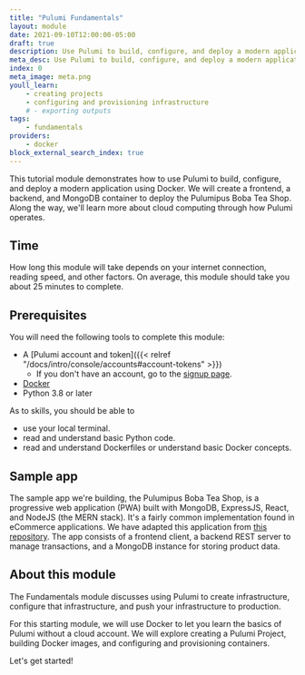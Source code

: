 ```yaml
---
title: "Pulumi Fundamentals"
layout: module
date: 2021-09-10T12:00:00-05:00
draft: true
description: Use Pulumi to build, configure, and deploy a modern application.
meta_desc: Use Pulumi to build, configure, and deploy a modern application.
index: 0
meta_image: meta.png
youll_learn:
    - creating projects
    - configuring and provisioning infrastructure
    # - exporting outputs
tags:
    - fundamentals
providers:
    - docker
block_external_search_index: true
---
```


This tutorial module demonstrates how to use Pulumi to build, configure, and
deploy a modern application using Docker. We will create a frontend, a backend,
and MongoDB container to deploy the Pulumipus Boba Tea Shop. Along the way,
we'll learn more about cloud computing through how Pulumi operates.

## Time

How long this module will take depends on your internet connection, reading
speed, and other factors. On average, this module should take you about 25
minutes to complete.

## Prerequisites

You will need the following tools to complete this module:
- A [Pulumi account and token]({{< relref "/docs/intro/console/accounts#account-tokens" >}})
  - If you don't have an account, go to the
    [signup page](https://app.pulumi.com/signup).
- [Docker](https://docs.docker.com/get-docker/)
- Python 3.8 or later

As to skills, you should be able to  <!-- Grammar note: No colon on lists when the list completes the sentence like this :) -->

- use your local terminal.
- read and understand basic Python code.
- read and understand Dockerfiles or understand basic Docker concepts.

## Sample app

The sample app we're building, the Pulumipus Boba Tea Shop, is a progressive web
application (PWA) built with MongoDB, ExpressJS, React, and NodeJS (the MERN
stack). It's a fairly common implementation found in eCommerce applications. We
have adapted this application from
[this repository](https://github.com/shubhambattoo/shopping-cart). The app
consists of a frontend client, a backend REST server to manage transactions, and
a MongoDB instance for storing product data.

## About this module

The Fundamentals module discusses using Pulumi to create infrastructure,
configure that infrastructure, and push your infrastructure to production.

For this starting module, we will use Docker to let you learn the basics of
Pulumi without a cloud account. We will explore creating a Pulumi Project,
building Docker images, and configuring and provisioning containers.

Let's get started!
